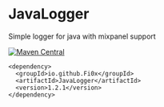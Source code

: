 # JavaLogger
Simple logger for java with mixpanel support

[![Maven Central](https://maven-badges.herokuapp.com/maven-central/io.github.Fi0x/JavaLogger/badge.svg)](https://maven-badges.herokuapp.com/maven-central/io.github.Fi0x/JavaLogger/)
```
<dependency>
  <groupId>io.github.Fi0x</groupId>
  <artifactId>JavaLogger</artifactId>
  <version>1.2.1</version>
</dependency>
```
